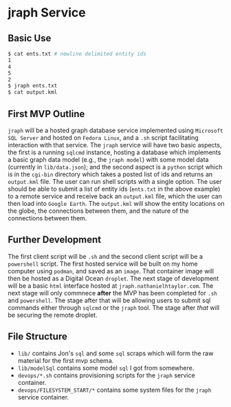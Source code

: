 # jraph Service
## Basic Use
```sh
$ cat ents.txt # newline delimited entity ids
1
4
5
2
$ jraph ents.txt
$ cat output.kml
```

## First MVP Outline
`jraph` will be a hosted graph database service implemented using `Microsoft SQL Server` and hosted on `Fedora Linux`, and a `.sh` script facilitating interaction with that service.
The `jraph` service will have two basic aspects, the first is a running `sqlcmd` instance, hosting a database which implements a basic graph data model (e.g., the `jraph model`) with some model data (currently in `lib/data.json`); and the second aspect is a `python` script which is in the `cgi-bin` directory which takes a posted list of ids and returns an `output.kml` file.
The user can run shell scripts with a single option.
The user should be able to submit a list of entity ids (`ents.txt` in the above example) to a remote service and receive back an `output.kml` file, which the user can then load into `Google Earth`. 
The `output.kml` will show the entity locations on the globe, the connections between them, and the nature of the connections between them.

## Further Development
The first client script will be `.sh` and the second client script will be a `powershell` script.
The first hosted service will be built on my home computer using `podman`, and saved as an `image`. 
That container image will then be hosted as a Digital Ocean `droplet`.
The next stage of development will be a basic `html` interface hosted at `jraph.nathanielhtaylor.com`.
The next stage will only commnece **after** the MVP has been completed for `.sh` and `powershell`.
The stage after that will be allowing users to submit sql commands either through `sqlcmd` or the `jraph` tool.
The stage after *that* will be securing the remote droplet.

## File Structure
* `lib/` contains Jon's `sql` and some `sql` scraps which will form the raw material for the first mvp schema.
* `lib/modelSql` contains some model `sql` I got from somewhere.
* `devops/*.sh` contains provisioning scripts for the `jraph` service container.
* `devops/FILESYSTEM_START/*` contains some system files for the `jraph` service container.

